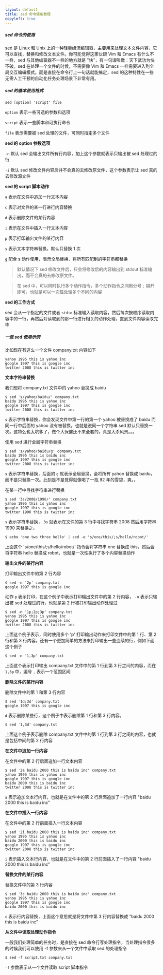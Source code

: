 ```yaml
---
layout: default
title: sed 命令使用教程
copyleft: true
---
```


##### sed 命令的使用

sed 是 Linux 和 Unix 上的一种轻量级流编辑器，主要用来处理文本文件内容，它可以查找，替换和修改文本文件。你可能觉得这家伙跟 Vim 和 Emacs 有什么不一样，sed 与其他编辑器不一样的地方就是 "快"，有一句话叫做：天下武功为快不破。sed 在处理一个文件的时候，不需要像 Vim 和 Emacs 一样需要进入到全局交互编辑模式，而是直接在命令行上一句话就能搞定，sed 的这种特性在一些无需人工干预的自动化任务处理场景下非常有用。

##### sed 的基本使用格式

    sed [option] 'script' file

`option` 表示一些可选的参数和选项

`script` 表示一些脚本和可执行命令

`file`   表示需要被 sed 处理的文件，可同时指定多个文件
   
**sed 的 option 参数选项**
   
`-n` 默认 sed 会输出文件所有行内容，加上这个参数就表示只输出被 sed 处理过的行

`-i` 默认 sed 修改文件内容后并不会真的去修改原文件，这个参数表示让 sed 真的去修改源文件
   
**sed 的 script 脚本动作**

`a` 表示在文件中追加一行文本内容

`c` 表示对文件的某一行进行内容替换

`d` 表示删除文件的某行内容

`i` 表示在文件中插入一行文本内容

`p` 表示打印输出文件的某行内容

`s` 表示文本字符串替换，默认只替换 1 次

`g` 配合 s 动作使用，表示全局替换，将所有匹配到的字符串都替换

> 默认情况下 sed 修改文件后，只会将修改后的内容输出到 stdout 标准输出，而不会真的去修改原文件。

> 在 sed 中，可以同时执行多个动作指令，多个动作指令之间用分号 `;` 隔开即可，也就是可以一次性处理多个不同的内容

**sed 的工作方式**

sed 会从一个指定的文件或者 `stdio` 标准输入读取内容，然后每次按顺序读取内容中的一行，再然后对读取到的那一行进行相关的动作处理，直到文件内容读取完毕

##### 一些 sed 使用示例

比如现在有这么一个文件 company.txt 内容如下

    yahoo 1995 this is yahoo inc
    google 1997 this is google inc
    twitter 2008 this is twitter inc

**文本字符串替换**
   
我们想将 company.txt 文件中的 yahoo 替换成 baidu

    $ sed 's/yahoo/baidu/' company.txt
    baidu 1995 this is yahoo inc
    google 1997 this is google inc
    twitter 2008 this is twitter inc

`s` 表示字符串替换，你会发现文件中第一行的第一个 yahoo 被替换成了 baidu 而同一行中后面的 yahoo 没有被替换，也就是说同一个字符串 sed 默认只替换一次。这特么也太坑爹了，做个大保健还不来全套的，真是大杀风景。。。
   
使用 sed 进行全局字符串替换
   
    $ sed 's/yahoo/baidu/g' company.txt
    baidu 1995 this is baidu inc
    google 1997 this is google inc
    twitter 2008 this is twitter inc

`s` 表示字符串替换，后面的 `g` 就表示全局替换，会将所有 yahoo 替换成 baidu，而不是只替换一次。此刻是不是觉得就像喝了一瓶 82 年的雪碧，爽。。

在某一行中寻找字符串进行替换

    $ sed '3s/2008/1990/' company.txt
    yahoo 1995 this is yahoo inc
    google 1997 this is google inc
    twitter 1990 this is twitter inc

`s` 表示字符串替换， `3s` 就表示在文件的第 3 行中寻找字符串 2008 然后用字符串 1990 来替换之。

    $ echo 'one two three hello' | sed -e 's/one/this/;s/hello/robot/'

上面这个 's/one/this/;s/hello/robot/' 指令会将字符串 one 替换成 this，然后会将字符串 hello 替换成 robot，也就是一次性执行了多个内容替换动作

**输出文件的某行内容**
   
打印输出文件中的第 2 行内容

    $ sed -n '2p' company.txt
    google 1997 this is google inc

动作 `p` 表示打印，在这个例子中表示打印输出文件中的第 2 行内容， `-n` 表示只输出被 sed 处理过的行，也就是第 2 行被打印输出动作处理过

	$ sed -n '1p;2p;3p' company.txt
	yahoo 1995 this is yahoo inc
    google 1997 this is google inc
    twitter 2008 this is twitter inc

上面这个例子表示，同时使用多个 'p' 打印输出动作来打印文件中的第 1 行、第 2 行和第 3 行内容。还有一个更加简单的方法来打印输出一些连续的行，例如下面这个例子

	$ sed -n '1,3p' company.txt

上面这个表示打印输出 company.txt 文件中的第 1 行到第 3 行之间的内容，而在 `1,3p` 中，逗号 `,` 表示一个范围区间

**删除文件的某行内容**

删除文件中的第 1 和第 3 行内容

    $ sed '1d;3d' company.txt
    google 1997 this is google inc

`d` 表示删除某些行，这个例子中表示删除第 1 行和第 3 行内容。

    $ sed '1,3d' company.txt

上面这个例子表示删除 company.txt 文件中的第 1 行到第 3 行之间的内容，也就是包括中间的第 2 行内容

**在文件中追加一行内容**

在文件中的第 2 行后面追加一行文本内容

    $ sed '2a baidu 2000 this is baidu inc' company.txt
    yahoo 1995 this is yahoo inc
    google 1997 this is google inc
    baidu 2000 this is baidu inc
    twitter 2008 this is twitter inc

`a` 表示追加文本行内容，也就是在文件中的第 2 行后面追加了一行内容 "baidu 2000 this is baidu inc"
   
**在文件中插入一行内容**

在文件中的第 2 行前面插入一行文本内容

    $ sed '2i baidu 2000 this is baidu inc' company.txt
    yahoo 1995 this is yahoo inc
    baidu 2000 this is baidu inc
    google 1997 this is google inc
    twitter 2008 this is twitter inc
   
`i` 表示插入文本行内容，也就是在文件中的第 2 行前面插入了一行内容 "baidu 2000 this is baidu inc"
   
**替换文件的某行内容**

替换文件中的第 3 行内容

    $ sed '3c baidu 2000 this is baidu inc' company.txt
    yahoo 1995 this is yahoo inc
    google 1997 this is google inc
    baidu 2000 this is baidu inc

`c` 表示行内容替换，上面这个意思就是将文件中第 3 行内容替换成 "baidu 2000 this is baidu inc"
   
**从文件中读取处理动作指令**

一般我们处理简单的任务时，是直接在 sed 命令行写处理指令，当处理指令很多的时候我们可以使用 -f 参数来从一个文件中读取 sed 的处理指令

    $ sed -f script.txt company.txt

`-f` 参数表示从一个文件读取 script 脚本指令

